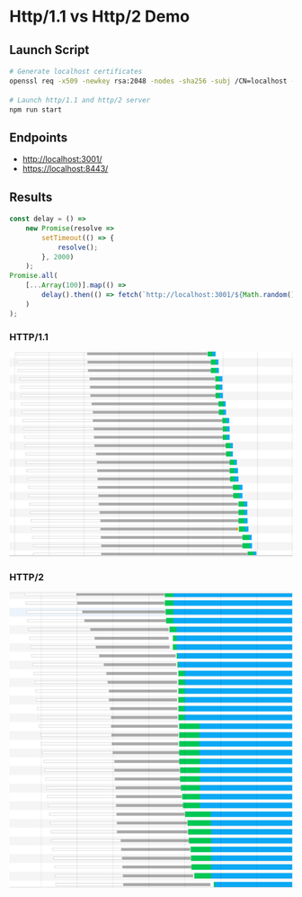 # Http/1.1 vs Http/2 Demo

## Launch Script

```sh
# Generate localhost certificates
openssl req -x509 -newkey rsa:2048 -nodes -sha256 -subj /CN=localhost -keyout localhost-privkey.pem -out localhost-cert.pem

# Launch http/1.1 and http/2 server
npm run start
```

## Endpoints

-   [http://localhost:3001/](http://localhost:3000/)
-   [https://localhost:8443/](https://localhost:8443/)

## Results

```javascript
const delay = () =>
    new Promise(resolve =>
        setTimeout(() => {
            resolve();
        }, 2000)
    );
Promise.all(
    [...Array(100)].map(() =>
        delay().then(() => fetch(`http://localhost:3001/${Math.random()}`))
    )
);
```

### HTTP/1.1

![http1](https://raw.githubusercontent.com/TianyuanC/http2-demo/master/img/http1.png)

### HTTP/2

![http1](https://raw.githubusercontent.com/TianyuanC/http2-demo/master/img/http2.png)
